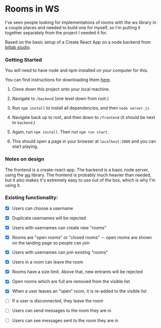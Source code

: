 # Rooms in WS

I've seen people looking for implementations of rooms with the ws library in a couple places and needed to build one for myself, so I'm putting it together separately from the project I needed it for.

Based on the basic setup of a Create React App on a node backend from [bitlab studio](https://blog.bitlabstudio.com/a-simple-chat-app-with-react-node-and-websocket-35d3c9835807).

### Getting Started

You will need to have node and npm installed on your computer for this.

You can find instructions for downloading them [here](https://docs.npmjs.com/downloading-and-installing-node-js-and-npm). 

1. Clone down this project onto your local machine.

2. Navigate to `/backend` (one level down from root.)

3. Run `npm install` to install all dependencies, and then `node server.js`

4. Navigate back up to root, and then down to `/frontend` (it should be next to `backend`.)

5. Again, run `npm install`. Then run `npm run start`.

6. This should open a page in your browser at `localhost:3000` and you can start playing.

### Notes on design

The frontend is a create-react-app. The backend is a basic node server, using the [ws](https://www.npmjs.com/package/ws) library. The frontend is probably much heavier than needed, but it also makes it's extremely easy to use out of the box, which is why I'm using it.

### Existing functionality:

- [X] Users can choose a username
- [X] Duplicate usernames will be rejected
- [X] Users with usernames can create new "rooms"
- [X] Rooms are "open rooms" or "closed rooms" -- open rooms are shown on the landing page so people can join
- [X] Users with usernames can join existing "rooms"
- [X] Users in a room can leave the room
- [X] Rooms have a size limit. Above that, new entrants will be rejected
- [X] Open rooms which are full are removed from the visible list
- [X] When a user leaves an "open" room, it is re-added to the visible list

- [ ] If a user is disconnected, they leave the room
- [ ] Users can send messages to the room they are in
- [ ] Users can see messages sent to the room they are in
